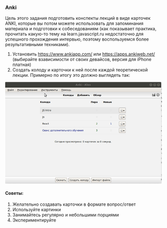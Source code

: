### Anki

Цель этого задания подготовить конспекты лекций в виде карточек ANKI, которые вы потом можете использовать для запоминания
материала и подготовки к собеседованиям (как показывает практика, прочитать какую-то тему на learn.javascript.ru 
недостаточно для успешного прохождения интервью, поэтому воспользуемся более результативными техниками).

1) Установить https://www.ankiapp.com/ или https://apps.ankiweb.net/ (выбирайте взависимости от своих девайсов, версия для iPhone платная)
2) Создать колоду и карточки к ней после каждой теоретической лекции. 
Примерно по итогу это должно выглядеть так:

![anki](https://github.com/sleepwalky/tasks/blob/2018-Q1/anki.gif?raw=true)

#### Советы:

1. Желательно создавать карточки в формате вопрос/ответ
2. Используйте картинки
3. Занимайтесь регулярно и небольшими порциями
4. Экспериментируйте

